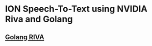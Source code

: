 # ION Speech-To-Text using NVIDIA Riva and Golang
## [Golang RIVA](https://docs.nvidia.com/deeplearning/riva/user-guide/docs/development-golang.html)
